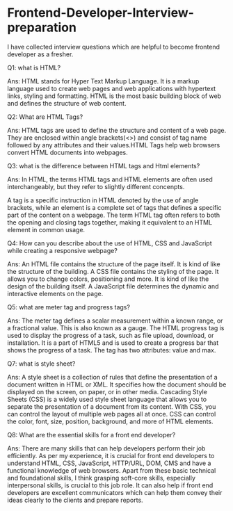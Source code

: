 # Frontend-Developer-Interview-preparation
I have collected interview questions which are helpful to become frontend developer as a fresher.

Q1: what is HTML?

Ans: HTML stands for Hyper Text Markup Language. It is a markup language used to create web pages and web applications with hypertext links, styling and formatting. HTML is the most basic building block of web and defines the structure of web content.

Q2: What are HTML Tags?

Ans: HTML tags are used to define the structure and content of a web page. They are enclosed within angle brackets(<>) and consist of tag name followed by any attributes and their values.HTML Tags help web browsers convert HTML documents into webpages.

Q3: what is the difference between HTML tags and Html elements?

Ans: In HTML, the terms HTML tags and HTML elements are often used interchangeably, but they refer to slightly different concenpts. 

A tag is a specific instruction in HTML denoted by the use of angle brackets, while an element is a complete set of tags that defines a specific part of the content on a webpage. The term HTML tag often refers to both the opening and closing tags together, making it equivalent to an HTML element in common usage.


Q4: How can you describe about the use of HTML, CSS and JavaScript while creating a responsive webpage?

Ans: An HTML file contains the structure of the page itself. It is kind of like the structure of the building. A CSS file contains the styling of the page. It allows you to change colors, positioning and more. It is kind of like the design of the building itself. A JavaScript file determines the dynamic and interactive elements on the page.

Q5: what are meter tag and progress tags?

Ans:  The meter tag defines a scalar measurement within a known range, or a fractional value. This is also known as a gauge.
The HTML progress tag is used to display the progress of a task, such as file upload, download, or installation. It is a part of HTML5 and is used to create a progress bar that shows the progress of a task. The tag has two attributes: value and max.

Q7: what is style sheet?

Ans: A style sheet is a collection of rules that define the presentation of a document written in HTML or XML. It specifies how the document should be displayed on the screen, on paper, or in other media. Cascading Style Sheets (CSS) is a widely used style sheet language that allows you to separate the presentation of a document from its content. With CSS, you can control the layout of multiple web pages all at once. CSS can control the color, font, size, position, background, and more of HTML elements.

Q8: What are the essential skills for a front end developer?

Ans: There are many skills that can help developers perform their job efficiently. As per my experience, it is crucial for front end developers to understand HTML, CSS, JavaScript, HTTP/URL, DOM, CMS and have a functional knowledge of web browsers. Apart from these basic technical and foundational skills, I think grasping soft-core skills, especially interpersonal skills, is crucial to this job role. It can also help if front end developers are excellent communicators which can help them convey their ideas clearly to the clients and prepare reports. 

